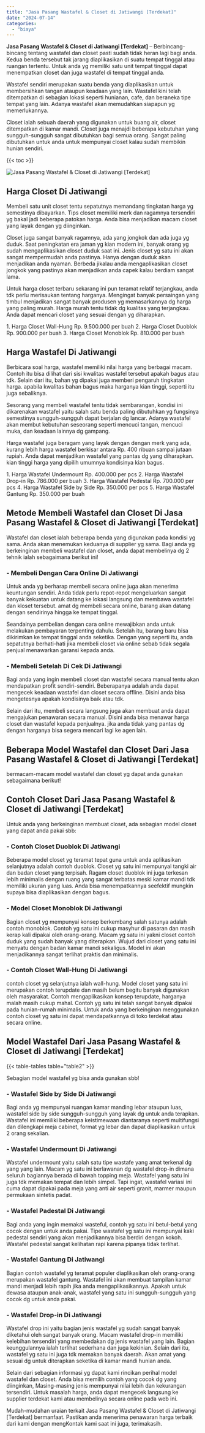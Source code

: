 ```yaml
---
title: "Jasa Pasang Wastafel & Closet di Jatiwangi [Terdekat]"
date: "2024-07-14"
categories: 
  - "biaya"
---
```


**Jasa Pasang Wastafel & Closet di Jatiwangi \[Terdekat\]** – Berbincang-bincang tentang wastafel dan closet pasti sudah tidak heran lagi bagi anda. Kedua benda tersebut tak jarang diaplikasikan di suatu tempat tinggal atau ruangan tertentu. Untuk anda yg memiliki satu unit tempat tinggal dapat menempatkan closet dan juga wastafel di tempat tinggal anda.

Wastafel sendiri merupakan suatu benda yang diaplikasikan untuk membersihkan tangan ataupun keadaan yang lain. Wastafel kini telah ditempatkan di sebagian lokasi seperti hunianan, cafe, dan beraneka tipe tempat yang lain. Adanya wastafel akan memudahkan siapapun yg memerlukannya.

Closet ialah sebuah daerah yang digunakan untuk buang air, closet ditempatkan di kamar mandi. Closet juga menajdi beberapa kebutuhan yang sungguh-sungguh sangat dibutuhkan bagi semua orang. Sangat paling dibutuhkan untuk anda untuk mempunyai closet kalau sudah membikin hunian sendiri.

{{< toc >}}

![Jasa Pasang Wastafel & Closet di Jatiwangi [Terdekat]](/images/wastafel-closet-murah62.png)

## Harga Closet Di Jatiwangi

Membeli satu unit closet tentu sepatutnya memandang tingkatan harga yg semestinya dibayarkan. Tips closet memiliki merk dan ragamnya tersendiri yg bakal jadi beberapa patokan harga. Anda bisa menjadikan macam closet yang layak dengan yg diinginkan.

Closet juga sangat banyak ragamnya, ada yang jongkok dan ada juga yg duduk. Saat peningkatan era jaman yg kian modern ini, banyak orang yg sudah mengaplikasikan closet duduk saat ini. Jenis closet yg satu ini akan sangat mempermudah anda pastinya. Hanya dengan duduk akan menjadikan anda nyaman. Berbeda jikalau anda mengaplikasikan closet jongkok yang pastinya akan menjadikan anda capek kalau berdiam sangat lama.

Untuk harga closet terbaru sekarang ini pun teramat relatif terjangkau, anda tdk perlu merisaukan tentang harganya. Mengingat banyak persaingan yang timbul menjadikan sangat banyak produsen yg memasarkannya dg harga yang paling murah. Harga murah tentu tidak dg kualitas yang terjangkau. Anda dapat mencari closet yang sesuai dengan yg diharapkan.

1\. Harga Closet Wall-Hung Rp. 9.500.000 per buah 2. Harga Closet Duoblok Rp. 900.000 per buah 3. Harga Closet Monoblok Rp. 810.000 per buah

## Harga Wastafel Di Jatiwangi

Berbicara soal harga, wastafel memiliki nilai harga yang berbagai macam. Contoh itu bisa dilihat dari sisi kwalitas wastafel tersebut apakah bagus atau tdk. Selain dari itu, bahan yg dipakai juga memberi pengaruh tingkatan harga. apabila kwalitas bahan bagus maka harganya kian tinggi, seperti itu juga sebaliknya.

Sesorang yang membeli wastafel tentu tidak sembarangan, kondisi ini dikarenakan wastafel yaitu salah satu benda paling dibutuhkan yg fungsinya semestinya sungguh-sungguh dapat berjalan dg lancar. Adanya wastafel akan membut kebutuhan seseorang seperti mencuci tangan, mencuci muka, dan keadaan lainnya dg gampang.

Harga wastafel juga beragam yang layak dengan dengan merk yang ada, kurang lebih harga wastafel berkisar antara Rp. 400 ribuan sampai jutaan rupiah. Anda dapat menjadikan wastafel yang pantas dg yang diharapkan. kian tinggi harga yang dipilih umumnya kondisinya kian bagus.

1\. Harga Wastafel Undermount Rp. 400.000 per pcs 2. Harga Wastafel Drop-in Rp. 786.000 per buah 3. Harga Wastafel Pedestal Rp. 700.000 per pcs 4. Harga Wastafel Side by Side Rp. 350.000 per pcs 5. Harga Wastafel Gantung Rp. 350.000 per buah

## Metode Membeli Wastafel dan Closet Di Jasa Pasang Wastafel & Closet di Jatiwangi \[Terdekat\]

Wastafel dan closet ialah beberapa benda yang digunakan pada kondisi yg sama. Anda akan menemukan keduanya di supplier yg sama. Bagi anda yg berkeinginan membeli wastafel dan closet, anda dapat membelinya dg 2 tehnik ialah sebagaimana berikut ini!

### \- Membeli Dengan Cara Online Di Jatiwangi

Untuk anda yg berharap membeli secara online juga akan menerima keuntungan sendiri. Anda tidak perlu repot-repot mengeluarkan sangat banyak kekuatan untuk datang ke lokasi langsung dan membawa wastafel dan kloset tersebut. amat dg membeli secara online, barang akan datang dengan sendirinya hingga ke tempat tinggal.

Seandainya pembelian dengan cara online mewajibkan anda untuk melakukan pembayaran terpenting dahulu. Setelah itu, barang baru bisa dikirimkan ke tempat tinggal anda seketika. Dengan yang seperti itu, anda sepatutnya berhati-hati jika membeli closet via online sebab tidak segala penjual menawarkan garansi kepada anda.

### \- Membeli Setelah Di Cek Di Jatiwangi

Bagi anda yang ingin membeli closet dan wastafel secara manual tentu akan mendapatkan profit sendiri-sendiri. Beberapanya adalah anda dapat mengecek keadaan wastafel dan closet secara offline. Disini anda bisa mengetesnya apakah kondisinya baik atau tdk.

Selain dari itu, membeli secara langsung juga akan membuat anda dapat mengajukan penawaran secara manual. Disini anda bisa menawar harga closet dan wastafel kepada penjualnya. jika anda tidak yang pantas dg dengan harganya bisa segera mencari lagi ke agen lain.

## Beberapa Model Wastafel dan Closet Dari Jasa Pasang Wastafel & Closet di Jatiwangi \[Terdekat\]

bermacam-macam model wastafel dan closet yg dapat anda gunakan sebagaimana berikut!

## Contoh Closet Dari Jasa Pasang Wastafel & Closet di Jatiwangi \[Terdekat\]

Untuk anda yang berkeinginan membuat closet, ada sebagian model closet yang dapat anda pakai sbb:

### \- Contoh Closet Duoblok Di Jatiwangi

Beberapa model closet yg teramat tepat guna untuk anda aplikasikan selanjutnya adalah contoh duoblok. Closet yg satu ini mempunyai tangki air dan badan closet yang terpisah. Ragam closet duoblok ini juga terkesan lebih minimalis dengan ruang yang sangat terbatas meski kamar mandi tdk memiliki ukuran yang luas. Anda bisa menempatkannya seefektif mungkin supaya bisa diaplikasikan dengan bagus.

### \- Model Closet Monoblok Di Jatiwangi

Bagian closet yg mempunyai konsep berkembang salah satunya adalah contoh monoblok. Contoh yg satu ini cukup masyhur di pasaran dan masih kerap kali dipakai oleh orang-orang. Macam yg satu ini yakni closet contoh duduk yang sudah banyak yang diterapkan. Wujud dari closet yang satu ini menyatu dengan badan kamar mandi sekaligus. Model ini akan menjadikannya sangat terlihat praktis dan minimalis.

### \- Contoh Closet Wall-Hung Di Jatiwangi

contoh closet yg selanjutnya ialah wall-hung. Model closet yang satu ini merupakan contoh terupdate dan masih belum begitu banyak digunakan oleh masyarakat. Contoh mengaplikasikan konsep terupdate, harganya malah masih cukup mahal. Contoh yg satu ini telah sangat banyak dipakai pada hunian-rumah minimalis. Untuk anda yang berkeinginan menggunakan contoh closet yg satu ini dapat mendapatkannya di toko terdekat atau secara online.

## Model Wastafel Dari Jasa Pasang Wastafel & Closet di Jatiwangi \[Terdekat\]

{{< table-tables table="table2" >}}

Sebagian model wastafel yg bisa anda gunakan sbb!

### \- Wastafel Side by Side Di Jatiwangi

Bagi anda yg mempunyai ruangan kamar manding lebar ataupun luas, wastafel side by side sungguh-sungguh yang layak dg untuk anda terapkan. Wastafel ini memiliki beberapa keistimewaan diantaranya seperti multifungsi dan dilengkapi meja cabinet, format yg lebar dan dapat diaplikasikan untuk 2 orang sekalian.

### \- Wastafel Undermount Di Jatiwangi

Wastafel undermount yaitu salah satu tipe wastafe yang amat terkenal dg yang yang lain. Macam yg satu ini berlawanan dg wastafel drop-in dimana seluruh bagiannya berada di bawah topping meja. Wastafel yang satu ini juga tdk memakan tempat dan lebih simpel. Tapi ingat, wastafel variasi ini cuma dapat dipakai pada meja yang anti air seperti granit, marmer maupun permukaan sintetis padat.

### \- Wastafel Padestal Di Jatiwangi

Bagi anda yang ingin memakai wasteful, contoh yg satu ini betul-betul yang cocok dengan untuk anda pakai. Tipe wastafel yg satu ini mempunyai kaki pedestal sendiri yang akan menjadikannya bisa berdiri dengan kokoh. Wastafel pedestal sangat kelihatan rapi karena pipanya tidak terlihat.

### \- Wastafel Gantung Di Jatiwangi

Bagian contoh wastafel yg teramat populer diaplikasikan oleh orang-orang merupakan wastafel gantung. Wastafel ini akan membuat tampilan kamar mandi menjadi lebih rapih jika anda mengaplikasikannya. Apakah untuk dewasa ataupun anak-anak, wastafel yang satu ini sungguh-sungguh yang cocok dg untuk anda pakai.

### \- Wastafel Drop-in Di Jatiwangi

Wastafel drop ini yaitu bagian jenis wastafel yg sudah sangat banyak diketahui oleh sangat banyak orang. Macam wastafel drop-in memiliki kelebihan tersendiri yang membedakan dg jenis wastafel yang lain. Bagian keunggulannya ialah terlihat sederhana dan juga kekinian. Selain dari itu, wastafel yg satu ini juga tdk memakan banyak daerah. Akan amat yang sesuai dg untuk diterapkan seketika di kamar mandi hunian anda.

Selain dari sebagian informasi yg dapat kami rincikan perihal model wastafel dan closet. Anda bisa memilih contoh yang cocok dg yang diinginkan, Masing-masing jenis mempunyai nilai lebih dan kekurangan tersendiri. Untuk masalah harga, anda dapat mengecek langsung ke supplier terdekat kami atau membelinya secara online pada web ini.

Mudah-mudahan uraian terkait Jasa Pasang Wastafel & Closet di Jatiwangi \[Terdekat\] bermanfaat. Pastikan anda menerima penawaran harga terbaik dari kami dengan mengKontak kami saat ini juga, terimakasih.
